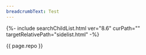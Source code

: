 ```yaml
---
breadcrumbText: Test
---
```


{%- include searchChildList.html ver="8.6" curPath="" targetRelativePath="sidelist.html" -%}

{{ page.repo }}
